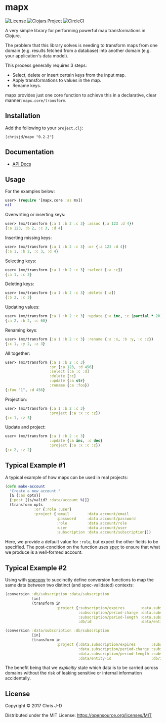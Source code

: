 # mapx

[![License](https://img.shields.io/github/license/chrisjdav/mapx.svg)](LICENSE)
[![Clojars Project](https://img.shields.io/clojars/v/chrisjd/mapx.svg)](https://clojars.org/chrisjd/mapx)
[![CircleCI](https://circleci.com/gh/chrisjdav/mapx.svg?style=svg)](https://circleci.com/gh/chrisjdav/mapx)

A very simple library for performing powerful map transformations in
Clojure.

The problem that this library solves is needing to transform maps from
one domain (e.g. results fetched from a database) into another domain
(e.g. your application's data model).

This process generally requires 3 steps:

- Select, delete or insert certain keys from the input map.
- Apply transformations to values in the map.
- Rename keys.

mapx provides just one core function to achieve this in a declarative,
clear manner: `mapx.core/transform`.

## Installation

Add the following to your `project.clj`:

```
[chrisjd/mapx "0.2.2"]
```


## Documentation

- [API Docs](https://chrisjdav.github.io/mapx/)


## Usage

For the examples below:

```clojure
user> (require '[mapx.core :as mx])
nil
```

Overwriting or inserting keys:

``` clojure
user> (mx/transform {:a 1 :b 2 :c 3} :assoc {:a 123 :d 4})
{:a 123, :b 2, :c 3, :d 4}
```

Inserting missing keys:

``` clojure
user> (mx/transform {:a 1 :b 2 :c 3} :or {:a 123 :d 4})
{:a 1, :b 2, :c 3, :d 4}
```

Selecting keys:

```clojure
user> (mx/transform {:a 1 :b 2 :c 3} :select [:a :c])
{:a 1, :c 3}
```

Deleting keys:

```clojure
user> (mx/transform {:a 1 :b 2 :c 3} :delete [:a])
{:b 2, :c 3}
```

Updating values:

```clojure
user> (mx/transform {:a 1 :b 2 :c 3} :update {:a inc, :c (partial * 20)})
{:a 2, :b 2, :c 60}
```

Renaming keys:

```clojure
user> (mx/transform {:a 1 :b 2 :c 3} :rename {:a :x, :b :y, :c :z})
{:x 1, :y 2, :z 3}
```

All together:

```clojure
user> (mx/transform {:a 1 :b 2 :c 3}
                    :or {:a 123, :d 456}
                    :select [:a :c :d]
                    :delete [:c]
                    :update {:a str}
                    :rename {:a :foo})
{:foo "1", :d 456}
```

Projection:

``` clojure
user> (mx/transform {:a 1 :b 2 :c 3}
                    :project {:a :x :c :z})
{:x 1, :z 3}
```

Update and project:

``` clojure
user> (mx/transform {:a 1 :b 2 :c 3}
                    :update {:a inc, :c dec}
                    :project {:a :x :c :z})
{:x 2, :z 2}
```


## Typical Example #1

A typical example of how mapx can be used in real projects:

``` clojure
(defn make-account
  "Create a new account."
  [& {:as opts}]
  {:post [(s/valid? :data/account %)]}
  (transform opts
             :or {:role :user}
             :project {:email        :data.account/email
                       :password     :data.account/password
                       :role         :data.account/role
                       :user         :data.account/user
                       :subscription :data.account/subscription}))

```

Here, we provide a default value for `:role`, but expect the other
fields to be specified.  The post-condition on the function uses
[spec](https://clojure.org/guides/spec/) to ensure that what we
produce is a well-formed account.


## Typical Example #2

Using with [speconv](https://github.com/chrisjdav/speconv) to
succinctly define conversion functions to map the same data between
two distinct (and spec-validated) contexts:

``` clojure
(conversion :db/subscription :data/subscription
            [in]
            (transform in
                       :project {:subscription/expires       :data.subscription/expires
                                 :subscription/period-charge :data.subscription/period-charge
                                 :subscription/period-length :data.subscription/period-length
                                 :db/id                      :data/entity-id}))

(conversion :data/subscription :db/subscription
            [in]
            (transform in
                       :project {:data.subscription/expires       :subscription/expires
                                 :data.subscription/period-charge :subscription/period-charge
                                 :data.subscription/period-length :subscription/period-length
                                 :data/entity-id                  :db/id}))
```

The benefit being that we *explicitly* state which data is to be
carried across domains without the risk of leaking sensitive or
internal information accidentally.


## License

Copyright © 2017 Chris J-D

Distributed under the MIT License: https://opensource.org/licenses/MIT
